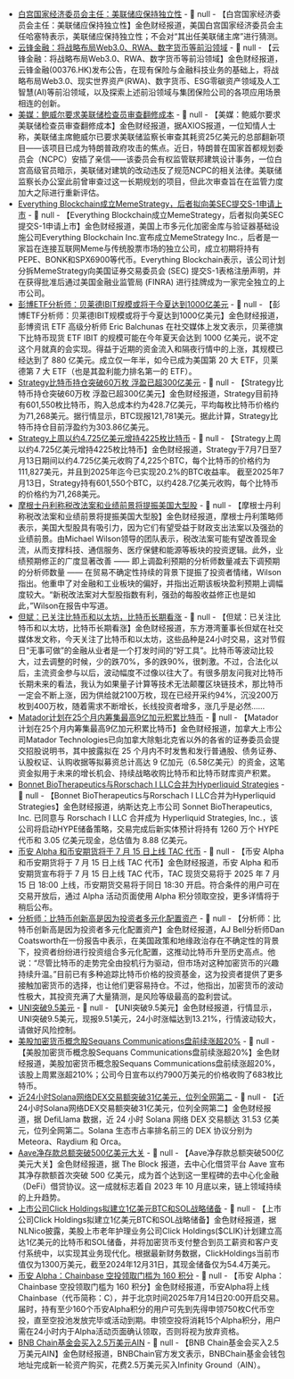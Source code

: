 - [白宫国家经济委员会主任：美联储应保持独立性]() - 📰 null - 【白宫国家经济委员会主任：美联储应保持独立性】金色财经报道，美国白宫国家经济委员会主任哈塞特表示，美联储应保持独立性；不会对“其出任美联储主席”进行猜测。
- [云锋金融：将战略布局Web3.0、RWA、数字货币等前沿领域](https://news.qq.com/rain/a/20250714A08BS900) - 📰 null - 【云锋金融：将战略布局Web3.0、RWA、数字货币等前沿领域】金色财经报道，云锋金融(00376.HK)发布公告，在现有保险与金融科技业务的基础上，将战略布局Web3.0、现实世界资产(RWA)、数字货币、ESG零碳资产领域及人工智慧(AI)等前沿领域，以及探索上述前沿领域与集团保险公司的各项应用场景相连的创新。
- [美媒：鲍威尔要求美联储检查员审查翻修成本]() - 📰 null - 【美媒：鲍威尔要求美联储检查员审查翻修成本】金色财经报道，据AXIOS报道，一位知情人士称，美联储主席鲍威尔已要求美联储监察长审查其耗资25亿美元的总部翻新项目——该项目已成为特朗普政府攻击的焦点。近日，特朗普在国家首都规划委员会（NCPC）安插了亲信——该委员会有权监管联邦建筑设计事务，一位白宫高级官员暗示，美联储对建筑的改动违反了规范NCPC的相关法律。美联储监察长办公室此前曾审查过这一长期规划的项目，但此次审查旨在在监管力度加大之际进行重新评估。
- [Everything Blockchain成立MemeStrategy，后者拟向美SEC提交S-1申请上市](https://www.globenewswire.com/news-release/2025/07/14/3114582/0/en/Everything-Blockchain-Inc-to-Launch-MemeStrategy-and-Plans-to-Distribute-Shares-to-Shareholders-as-Stock-Dividend.html) - 📰 null - 【Everything Blockchain成立MemeStrategy，后者拟向美SEC提交S-1申请上市】金色财经报道，美国上市多元化加密金库与验证器基础设施公司Everything Blockchain Inc.宣布成立MemeStrategy Inc.，后者是一家旨在连接互联网Meme与传统股票市场的独立公司，成立初期将持有PEPE、BONK和SPX6900等代币。Everything Blockchain表示，该公司计划分拆MemeStrategy向美国证券交易委员会 (SEC) 提交S-1表格注册声明，并在获得批准后通过美国金融业监管局 (FINRA) 进行挂牌成为一家完全独立的上市公司。
- [彭博ETF分析师：贝莱德IBIT规模或将于今夏达到1000亿美元](https://x.com/EricBalchunas/status/1944730070322446836) - 📰 null - 【彭博ETF分析师：贝莱德IBIT规模或将于今夏达到1000亿美元】金色财经报道，彭博资讯 ETF 高级分析师 Eric Balchunas 在社交媒体上发文表示，贝莱德旗下比特币现货 ETF IBIT 的规模可能在今年夏天会达到 1000 亿美元，说不定这个月就真的会实现。得益于近期的资金流入和隔夜行情中的上涨，其规模已经达到了 880 亿美元。成立仅一年半，如今已成为美国第 20 大 ETF，贝莱德第 7 大 ETF（也是其盈利能力排名第一的 ETF）。
- [Strategy比特币持仓突破60万枚 浮盈已超300亿美元]() - 📰 null - 【Strategy比特币持仓突破60万枚 浮盈已超300亿美元】金色财经报道，Strategy目前持有601,550枚比特币，购入总成本约为428.7亿美元，平均每枚比特币价格约为71,268美元。据行情显示，BTC现报121,781美元。据此计算，Strategy比特币持仓目前浮盈约为303.86亿美元。
- [Strategy上周以约4.725亿美元增持4225枚比特币](https://x.com/Strategy/status/1944729606998659327) - 📰 null - 【Strategy上周以约4.725亿美元增持4225枚比特币】金色财经报道，Strategy于7月7日至7月13日期间以约4.725亿美元收购了4,225个BTC，每个比特币的价格约为111,827美元，并且到2025年迄今已实现20.2%的BTC收益率。 
截至2025年7月13日，Strategy持有601,550个BTC，以约428.7亿美元收购，每个比特币的价格约为71,268美元。
- [摩根士丹利称税改法案和业绩前景将提振美国大型股]() - 📰 null - 【摩根士丹利称税改法案和业绩前景将提振美国大型股】金色财经报道，摩根士丹利策略师表示，美国大型股具有吸引力，因为它们有望受益于财政支出法案以及强劲的业绩前景。由Michael Wilson领导的团队表示，税改法案可能有望改善现金流，从而支撑科技、通信服务、医疗保健和能源等板块的投资逻辑。此外，业绩预期修正的广度显著改善 —— 即上调盈利预期的分析师数量减去下调预期的分析师数量 —— 在贸易不确定性持续的背景下提振了投资者情绪，Wilson指出。他重申了对金融和工业板块的偏好，并指出近期该板块盈利预期上调幅度较大。“新税改法案对大型股指数有利，强劲的每股收益修正也是如此，”Wilson在报告中写道。
- [但斌：已关注比特币和以太坊，比特币长期看涨](https://xueqiu.com/u/1102105103?md5__1038=2840ce7d37-XYS54R0i0d20VuHum00n0iKydsi_nVD%3DjlsHWzidOtjNuVz0j2gi4ULP8dFHKSeucK0u%3DF05yUujUSNuXKS2uyUiXubD3uEuuWXfxuaZiCur4iIuizi%3DujZwSi0y4iWuc4iR6UiyZBlKaauFUiyuyZ5RORenIC0jy%3DjRSDlyXsQjuiS73K4ST0d7pKduid0u) - 📰 null - 【但斌：已关注比特币和以太坊，比特币长期看涨】金色财经报道，东方港湾董事长但斌在社交媒体发文称，今天关注了比特币和以太坊，这些品种是24小时交易，这对节假日“无事可做”的金融从业者是一个打发时间的“好工具”。比特币等波动比较大，过去调整的时候，少的跌70%，多的跌90%，很刺激。不过，合法化以后，主流资金参与以后，波动幅度不过像以往大了。有很多朋友问我对比特币长期未来的看法，我认为如果量子计算等技术无法颠覆区块链技术，那比特币一定会不断上涨，因为供给就2100万枚，现在已经开采约94%，沉没200万枚到400万枚，随着需求不断增长，长线投资者增多，涨几乎是必然……
- [Matador计划在25个月内筹集最高9亿加元积累比特币](https://www.globenewswire.com/news-release/2025/07/14/3114653/0/en/Matador-Technologies-Files-Preliminary-Base-Shelf-Prospectus-for-CAD-900-Million.html) - 📰 null - 【Matador计划在25个月内筹集最高9亿加元积累比特币】金色财经报道，加拿大上市公司Matador Technologies已向加拿大除魁北克省以外的各省的证券委员会提交招股说明书，其中披露拟在 25 个月内不时发售和发行普通股、债务证券、认股权证、认购收据等拟募资总计高达 9 亿加元（6.58亿美元）的资金，这笔资金拟用于未来的增长机会、持续战略收购比特币和比特币财库资产积累。
- [Bonnet BioTherapeutics与Rorschach I LLC合并为Hyperliquid Strategies](https://www.theblock.co/post/362417/hyperliquid-strategies-hype-treasury) - 📰 null - 【Bonnet BioTherapeutics与Rorschach I LLC合并为Hyperliquid Strategies】金色财经报道，纳斯达克上市公司 Sonnet BioTherapeutics, Inc. 已同意与 Rorschach I LLC 合并成为 Hyperliquid Strategies, Inc.，该公司将启动HYPE储备策略，交易完成后新实体预计将持有 1260 万个 HYPE 代币和 3.05 亿美元现金，总估值为 8.88 亿美元。
- [币安 Alpha 和币安期货将于 7 月 15 日上线 TAC 代币]() - 📰 null - 【币安 Alpha 和币安期货将于 7 月 15 日上线 TAC 代币】金色财经报道，币安 Alpha 和币安期货宣布将于 7 月 15 日上线 TAC 代币，TAC 现货交易将于 2025 年 7 月 15 日 18:00 上线，币安期货交易将于同日 18:30 开启。符合条件的用户可在交易开放后，通过 Alpha 活动页面使用 Alpha 积分领取空投，更多详情将于稍后公布。
- [分析师：比特币创新高是因为投资者多元化配置资产]() - 📰 null - 【分析师：比特币创新高是因为投资者多元化配置资产】金色财经报道，AJ Bell分析师Dan Coatsworth在一份报告中表示，在美国政策和地缘政治存在不确定性的背景下，投资者纷纷进行投资组合多元化配置，这推动比特币升至历史高点。他说：“尽管比特币的走势完全由投机行为驱动，但市场对这种加密货币的兴趣持续升温。”目前已有多种追踪比特币价格的投资基金，这为投资者提供了更多接触加密货币的选择，也让他们更容易持仓。不过，他指出，加密货币的波动性极大，其投资充满了大量猜测，是风险等级最高的盈利尝试。
- [UNI突破9.5美元]() - 📰 null - 【UNI突破9.5美元】金色财经报道，行情显示，UNI突破9.5美元，现报9.51美元，24小时涨幅达到13.21%，行情波动较大，请做好风险控制。
- [美股加密货币概念股Sequans Communications盘前续涨超20%]() - 📰 null - 【美股加密货币概念股Sequans Communications盘前续涨超20%】金色财经报道，美股加密货币概念股Sequans Communications盘前续涨超20%，该股上周累涨超210%；公司今日宣布以约7900万美元的价格收购了683枚比特币。
- [近24小时Solana网络DEX交易额突破31亿美元，位列全网第二]() - 📰 null - 【近24小时Solana网络DEX交易额突破31亿美元，位列全网第二】金色财经报道，据 DefiLlama 数据，近 24 小时 Solana 网络 DEX 交易额达 31.53 亿美元，位列全网第二。Solana 生态市占率排名前三的 DEX 协议分别为 Meteora、Raydium 和 Orca。
- [Aave净存款总额突破500亿美元大关]() - 📰 null - 【Aave净存款总额突破500亿美元大关】金色财经报道，据 The Block 报道，去中心化借贷平台 Aave 宣布其净存款额首次突破 500 亿美元，成为首个达到这一里程碑的去中心化金融（DeFi）借贷协议。这一成就标志着自 2023 年 10 月底以来，链上领域持续的上升趋势。
- [上市公司Click Holdings拟建立1亿美元BTC和SOL战略储备](https://x.com/btcNLNico/status/1944704600969224606) - 📰 null - 【上市公司Click Holdings拟建立1亿美元BTC和SOL战略储备】金色财经报道，据NLNico披露，美股上市老年护理业务公司Click Holdings($CLIK)计划建立高达1亿美元的比特币和SOL储备，并将加密货币支付整合到员工薪资和客户支付系统中，以实现其业务现代化。根据最新财务数据，ClickHoldings当前市值仅为1300万美元，截至2024年12月31日，其现金储备仅为54.4万美元。
- [币安 Alpha：Chainbase 空投领取门槛为 160 积分]() - 📰 null - 【币安 Alpha：Chainbase 空投领取门槛为 160 积分】金色财经报道，币安Alpha将上线Chainbase（代币简称：C），并于北京时间2025年7月14日20:00开启交易。届时，持有至少160个币安Alpha积分的用户可先到先得申领750枚C代币空投，直至空投池发放完毕或活动到期。申领空投将消耗15个Alpha积分，用户需在24小时内于Alpha活动页面确认领取，否则将视为放弃资格。
- [BNB Chain基金会买入2.5万美元AIN]() - 📰 null - 【BNB Chain基金会买入2.5万美元AIN】金色财经报道，BNBChain官方发文表示，BNBChain基金会钱包地址完成新一轮资产购买，花费2.5万美元买入Infinity Ground（AIN）。
